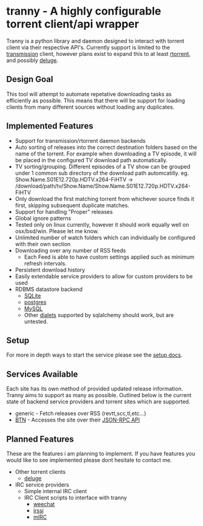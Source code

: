 # tranny - A highly configurable torrent client/api wrapper

Tranny is a python library and daemon designed to interact with torrent client via their respective
API's. Currently support is limited to the [transmission](http://www.transmissionbt.com/) client, however
plans exist to expand this to at least [rtorrent](http://libtorrent.rakshasa.no/), and possibly
[deluge](http://deluge-torrent.org/).

## Design Goal

This tool will attempt to automate repetative downloading tasks as efficiently as possible. This
means that there will be support for loading clients from many different sources without loading
any duplicates.

## Implemented Features

- Support for transmission/rtorrent daemon backends
- Auto sorting of releases into the correct destination folders based on the name of the torrent. For example
when downloading a TV episode, it will be placed in the configured TV download path automatically.
- TV sorting/grouping. Different episodes of a TV show can be grouped under 1 common sub directory of the
download path automcatilly. eg. Show.Name.S01E12.720p.HDTV.x264-FiHTV -> /download/path/tv/Show.Name/Show.Name.S01E12.720p.HDTV.x264-FiHTV
- Only download the first matching torrent from whichever source finds it first, skipping subsequent duplicate
matches.
- Support for handling "Proper" releases
- Global ignore patterns
- Tested only on linux currently, however it should work equally well on osx/bsd/win. Please let me know.
- Unlimited number of watch folders which can individually be configured with their own section
- Downloading over any number of RSS feeds
    - Each Feed is able to have custom settings applied such as minimum refresh intervals.
- Persistent download history
- Easily extendable service providers to allow for custom providers to be used
- RDBMS datastore backend
    - [SQLite](http://www.sqlite.org/)
    - [postgres](http://www.postgresql.org/)
    - [MySQL](http://www.mysql.com/)
    - Other [dialets](http://docs.sqlalchemy.org/en/rel_0_8/dialects/) supported by sqlalchemy
    should work, but are untested.

## Setup

For more in depth ways to start the service please see the [setup docs](docs/setup.md).

## Services Available

Each site has its own method of provided updated release information. Tranny aims to
support as many as possible. Outlined below is the current state of backend service
providers and torrent sites which are supported.

- generic - Fetch releases over RSS (revtt,scc,tl,etc...)
- [BTN](https://broadcasthe.net) - Accesses the site over their [JSON-RPC API](http://btnapps.net/docs.php)

## Planned Features

These are the features i am planning to implement. If you have features you would like to see implemented
please dont hesitate to contact me.

- Other torrent clients
    - [deluge](http://deluge-torrent.org/)
- IRC service providers
    - Simple internal IRC client
    - IRC Client scripts to interface with tranny
        - [weechat](http://www.weechat.org/)
        - [irssi](http://www.irssi.org/)
        - [mIRC](http://www.mirc.com/)
